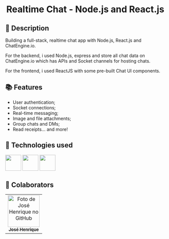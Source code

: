 <h1 align="center"> Realtime Chat - Node.js and React.js </h1>

## :memo: Description
Building a full-stack, realtime chat app with Node.js, React.js and ChatEngine.io. 

For the backend, i used Node.js, express and store all chat data on ChatEngine.io which has APIs and Socket channels for hosting chats.

For the frontend, i used ReactJS with some pre-built Chat UI components.

## :books: Features

* User authentication;
* Socket connections;
* Real-time messaging;
* Image and file attachments;
* Group chats and DMs;
* Read receipts…
and more!

## :wrench: Technologies used

<img height="50" width="50" src="https://cdn.jsdelivr.net/gh/devicons/devicon/icons/nodejs/nodejs-original.svg" />
<img height="50" width="50" src="https://cdn.jsdelivr.net/gh/devicons/devicon/icons/react/react-original.svg" />
<img height="50" width="50" src="https://cdn.jsdelivr.net/gh/devicons/devicon/icons/express/express-original.svg" />
          

## :handshake: Colaborators 

<table>
  <tr>
    <td align="center">
      <a href="http://github.com/josehenriquepg">
        <img src="https://avatars.githubusercontent.com/josehenriquepg" width="100px;" alt="Foto de José Henrique no GitHub"/><br>
        <sub>
          <b>José Henrique</b>
        </sub>
      </a>
    </td>
  </tr>
</table>